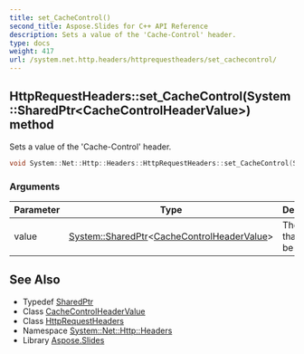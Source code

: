 ```yaml
---
title: set_CacheControl()
second_title: Aspose.Slides for C++ API Reference
description: Sets a value of the 'Cache-Control' header.
type: docs
weight: 417
url: /system.net.http.headers/httprequestheaders/set_cachecontrol/
---
```

## HttpRequestHeaders::set_CacheControl(System::SharedPtr\<CacheControlHeaderValue\>) method


Sets a value of the 'Cache-Control' header.

```cpp
void System::Net::Http::Headers::HttpRequestHeaders::set_CacheControl(System::SharedPtr<CacheControlHeaderValue> value)
```


### Arguments

| Parameter | Type | Description |
| --- | --- | --- |
| value | [System::SharedPtr](../../../system/sharedptr/)\<[CacheControlHeaderValue](../../cachecontrolheadervalue/)\> | The value that must be set. |

## See Also

* Typedef [SharedPtr](../../../system/sharedptr/)
* Class [CacheControlHeaderValue](../../cachecontrolheadervalue/)
* Class [HttpRequestHeaders](../)
* Namespace [System::Net::Http::Headers](../../)
* Library [Aspose.Slides](../../../)